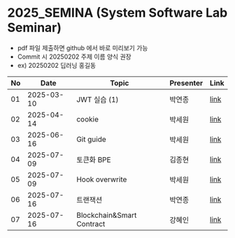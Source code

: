 # 2025_SEMINA (System Software Lab Seminar)
- pdf 파일 제출하면 github 에서 바로 미리보기 가능
- Commit 시 20250202 주제 이름 양식 권장
- ex) 20250202 딥러닝 홍길동

| No |Date|               Topic               |  Presenter  |    Link   |
|----|----------------|------------------------------------|-------------|-----------|
| 01 | 2025-03-10 | JWT 실습 (1) | 박연종 | [link](./03월/250310%20JWT%20실습.pdf) |
| 02 | 2025-04-14 | cookie | 박세원 | [link](./04월/250414_Cookie.pdf) |
| 03 | 2025-06-16 | Git guide | 박세원 | [link](./06월/4_250616_Git.pptx) |
| 04 | 2025-07-09 | 토큰화 BPE | 김종현 | [link](./07월/BPE알고리즘.pptx)
| 05 | 2025-07-09 | Hook overwrite | 박세원 | [link](./07월/5_250709_Hook_Overwrite.pptx)
| 06 | 2025-07-16 | 트랜잭션 | 박연종 | [link](./07월/트랜잭션.pdf)
| 07 | 2025-07-16 | Blockchain&Smart Contract | 강혜인 | [link](./07월/20250716_SSL%20세미나.pptx)
